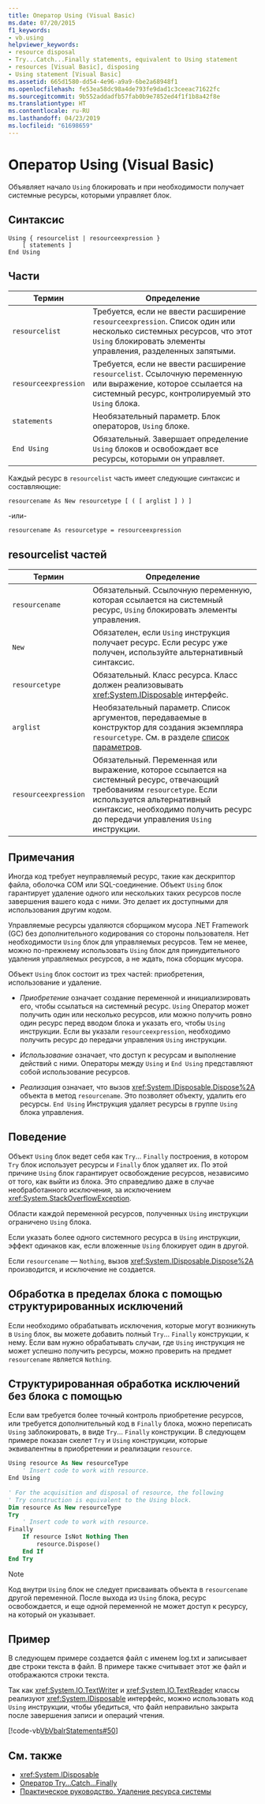 ```yaml
---
title: Оператор Using (Visual Basic)
ms.date: 07/20/2015
f1_keywords:
- vb.using
helpviewer_keywords:
- resource disposal
- Try...Catch...Finally statements, equivalent to Using statement
- resources [Visual Basic], disposing
- Using statement [Visual Basic]
ms.assetid: 665d1580-dd54-4e96-a9a9-6be2a68948f1
ms.openlocfilehash: fe53ea58dc98a4de793fe9dad1c3ceeac71622fc
ms.sourcegitcommit: 9b552addadfb57fab0b9e7852ed4f1f1b8a42f8e
ms.translationtype: HT
ms.contentlocale: ru-RU
ms.lasthandoff: 04/23/2019
ms.locfileid: "61698659"
---
```

# <a name="using-statement-visual-basic"></a>Оператор Using (Visual Basic)
Объявляет начало `Using` блокировать и при необходимости получает системные ресурсы, которыми управляет блок.  
  
## <a name="syntax"></a>Синтаксис  
  
```  
Using { resourcelist | resourceexpression }  
    [ statements ]  
End Using  
```  
  
## <a name="parts"></a>Части  
  
|Термин|Определение|  
|---|---|  
|`resourcelist`|Требуется, если не ввести расширение `resourceexpression`. Список один или несколько системных ресурсов, что этот `Using` блокировать элементы управления, разделенных запятыми.|  
|`resourceexpression`|Требуется, если не ввести расширение `resourcelist`. Ссылочную переменную или выражение, которое ссылается на системный ресурс, контролируемый это `Using` блока.|  
|`statements`|Необязательный параметр. Блок операторов, `Using` блоке.|  
|`End Using`|Обязательный. Завершает определение `Using` блоков и освобождает все ресурсы, которыми он управляет.|  
  
 Каждый ресурс в `resourcelist` часть имеет следующие синтаксис и составляющие:  
  
 `resourcename As New resourcetype [ ( [ arglist ] ) ]`  
  
 -или-  
  
 `resourcename As resourcetype = resourceexpression`  
  
## <a name="resourcelist-parts"></a>resourcelist частей  
  
|Термин|Определение|  
|---|---|  
|`resourcename`|Обязательный. Ссылочную переменную, которая ссылается на системный ресурс, `Using` блокировать элементы управления.|  
|`New`|Обязателен, если `Using` инструкция получает ресурс. Если ресурс уже получен, используйте альтернативный синтаксис.|  
|`resourcetype`|Обязательный. Класс ресурса. Класс должен реализовывать <xref:System.IDisposable> интерфейс.|  
|`arglist`|Необязательный параметр. Список аргументов, передаваемые в конструктор для создания экземпляра `resourcetype`. См. в разделе [список параметров](../../../visual-basic/language-reference/statements/parameter-list.md).|  
|`resourceexpression`|Обязательный. Переменная или выражение, которое ссылается на системный ресурс, отвечающий требованиям `resourcetype`. Если используется альтернативный синтаксис, необходимо получить ресурс до передачи управления `Using` инструкции.|  
  
## <a name="remarks"></a>Примечания  
 Иногда код требует неуправляемый ресурс, такие как дескриптор файла, оболочка COM или SQL-соединение. Объект `Using` блок гарантирует удаление одного или нескольких таких ресурсов после завершения вашего кода с ними. Это делает их доступными для использования другим кодом.  
  
 Управляемые ресурсы удаляются сборщиком мусора .NET Framework (GC) без дополнительного кодирования со стороны пользователя. Нет необходимости `Using` блок для управляемых ресурсов. Тем не менее, можно по-прежнему использовать `Using` блок для принудительного удаления управляемых ресурсов, а не ждать, пока сборщик мусора.  
  
 Объект `Using` блок состоит из трех частей: приобретения, использование и удаление.  
  
- *Приобретение* означает создание переменной и инициализировать его, чтобы ссылаться на системный ресурс. `Using` Оператор может получить один или несколько ресурсов, или можно получить ровно один ресурс перед вводом блока и указать его, чтобы `Using` инструкции. Если вы указали `resourceexpression`, необходимо получить ресурс до передачи управления `Using` инструкции.  
  
- *Использование* означает, что доступ к ресурсам и выполнение действий с ними. Операторы между `Using` и `End Using` представляют собой использование ресурсов.  
  
- *Реализация* означает, что вызов <xref:System.IDisposable.Dispose%2A> объекта в метод `resourcename`. Это позволяет объекту, удалить его ресурсы. `End Using` Инструкция удаляет ресурсы в группе `Using` блока управления.  
  
## <a name="behavior"></a>Поведение  
 Объект `Using` блок ведет себя как `Try`... `Finally` построения, в котором `Try` блок использует ресурсы и `Finally` блок удаляет их. По этой причине `Using` блок гарантирует освобождение ресурсов, независимо от того, как выйти из блока. Это справедливо даже в случае необработанного исключения, за исключением <xref:System.StackOverflowException>.  
  
 Области каждой переменной ресурсов, полученных `Using` инструкции ограничено `Using` блока.  
  
 Если указать более одного системного ресурса в `Using` инструкции, эффект одинаков как, если вложенные `Using` блокирует один в другой.  
  
 Если `resourcename` — `Nothing`, вызов <xref:System.IDisposable.Dispose%2A> производится, и исключение не создается.  
  
## <a name="structured-exception-handling-within-a-using-block"></a>Обработка в пределах блока с помощью структурированных исключений  
 Если необходимо обрабатывать исключения, которые могут возникнуть в `Using` блок, вы можете добавить полный `Try`... `Finally` конструкции, к нему. Если вам нужно обрабатывать случаи, где `Using` инструкция не может успешно получить ресурсы, можно проверить на предмет `resourcename` является `Nothing`.  
  
## <a name="structured-exception-handling-instead-of-a-using-block"></a>Структурированная обработка исключений без блока с помощью  
 Если вам требуется более точный контроль приобретение ресурсов, или требуется дополнительный код в `Finally` блока, можно переписать `Using` заблокировать, в виде `Try`... `Finally` конструкции. В следующем примере показан скелет `Try` и `Using` конструкции, которые эквивалентны в приобретении и реализации `resource`.  
  
```vb  
Using resource As New resourceType   
    ' Insert code to work with resource.  
End Using  
  
' For the acquisition and disposal of resource, the following  
' Try construction is equivalent to the Using block.  
Dim resource As New resourceType  
Try   
    ' Insert code to work with resource.  
Finally   
    If resource IsNot Nothing Then  
        resource.Dispose()   
    End If  
End Try   
```  
  
> [!NOTE]
>  Код внутри `Using` блок не следует присваивать объекта в `resourcename` другой переменной. После выхода из `Using` блока, ресурс освобождается, и еще одной переменной не может доступ к ресурсу, на который он указывает.  
  
## <a name="example"></a>Пример  
 В следующем примере создается файл с именем log.txt и записывает две строки текста в файл. В примере также считывает этот же файл и отображаются строки текста.  
  
 Так как <xref:System.IO.TextWriter> и <xref:System.IO.TextReader> классы реализуют <xref:System.IDisposable> интерфейс, можно использовать код `Using` инструкции, чтобы убедиться, что файл неправильно закрыта после завершения записи и операций чтения.  
  
 [!code-vb[VbVbalrStatements#50](~/samples/snippets/visualbasic/VS_Snippets_VBCSharp/VbVbalrStatements/VB/Class1.vb#50)]  
  
## <a name="see-also"></a>См. также

- <xref:System.IDisposable>
- [Оператор Try...Catch...Finally](../../../visual-basic/language-reference/statements/try-catch-finally-statement.md)
- [Практическое руководство. Удаление ресурса системы](../../../visual-basic/programming-guide/language-features/control-flow/how-to-dispose-of-a-system-resource.md)
